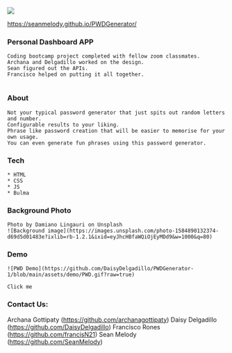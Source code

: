 <img src="https://img.shields.io/badge/LICENSE-mit-green"/>

https://seanmelody.github.io/PWDGenerator/

### Personal Dashboard APP
```
Coding bootcamp project completed with fellow zoom classmates.
Archana and Delgadillo worked on the design.
Sean figured out the APIs.
Francisco helped on putting it all together.


```

### About
```
Not your typical password generator that just spits out random letters and number.
Configurable results to your liking.
Phrase like password creation that will be easier to memorise for your own usage.
You can even generate fun phrases using this password generator.
```

### Tech
```
* HTML
* CSS
* JS
* Bulma 

```

### Background Photo
```
Photo by Damiano Lingauri on Unsplash
![Background image](https://images.unsplash.com/photo-1584890132374-d69d5d01483e?ixlib=rb-1.2.1&ixid=eyJhcHBfaWQiOjEyMDd9&w=1000&q=80)
```

### Demo
```
![PWD Demo](https://github.com/DaisyDelgadillo/PWDGenerator-1/blob/main/assets/demo/PWD.gif?raw=true)

Click me
```

### Contact Us:
Archana Gottipaty (https://github.com/archanagottipaty)
Daisy Delgadillo (https://github.com/DaisyDelgadillo)
Francisco Rones (https://github.com/francisN21)
Sean Melody (https://github.com/SeanMelody)
